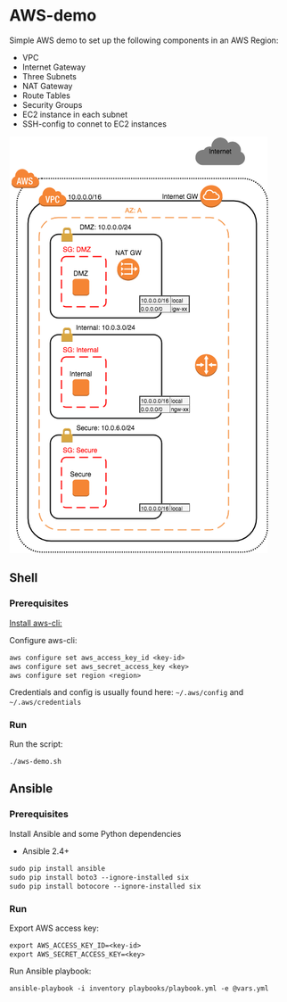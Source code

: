 # AWS-demo

Simple AWS demo to set up the following components in an AWS Region:
* VPC 
* Internet Gateway
* Three Subnets
* NAT Gateway
* Route Tables
* Security Groups
* EC2 instance in each subnet
* SSH-config to connet to EC2 instances

![Diagram](aws-diagram_2.png)

## Shell

### Prerequisites

[Install aws-cli:](https://docs.aws.amazon.com/cli/latest/userguide/cli-install-macos.html)

Configure aws-cli:

```
aws configure set aws_access_key_id <key-id>
aws configure set aws_secret_access_key <key>
aws configure set region <region>
```

Credentials and config is usually found here: `~/.aws/config` and `~/.aws/credentials`

### Run
Run the script:
```
./aws-demo.sh
```

## Ansible

### Prerequisites
Install Ansible and some Python dependencies

* Ansible 2.4+
```
sudo pip install ansible
sudo pip install boto3 --ignore-installed six
sudo pip install botocore --ignore-installed six
```

### Run
Export AWS access key:
```
export AWS_ACCESS_KEY_ID=<key-id>
export AWS_SECRET_ACCESS_KEY=<key>
```
Run Ansible playbook:
```
ansible-playbook -i inventory playbooks/playbook.yml -e @vars.yml
```